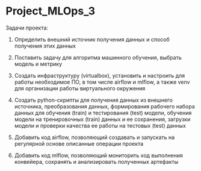 # Project_MLOps_3

Задачи проекта:

1. Определить внешний источник получения данных и способ получения этих данных

2. Поставить задачу для алгоритма машинного обучения, выбрать модель и метрику 

3. Создать инфраструктуру (virtualbox), установить и настроить для работы необходимое ПО, в том числе airflow и mlflow, а также venv для организации работы виртуального окружения 

4. Создать python-скрипты для получения данных из внешнего источника, преобразования данных, формирования рабочего набора данных для обучения (train) и тестирования (test) модели, обучения модели на тренировочных (train) данных и ее сохранения, загрузки модели и проверки качества ее работы на тестовых (test) данных 

5. Добавить код airflow, позволяющий создавать и запускать на регулярной основе описанные операции проекта 

6. Добавить код mlflow, позволяющий мониторить ход выполнения конвейера, сохранять и анализировать полученных артефакты 
